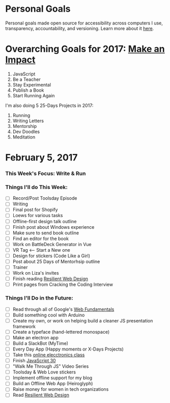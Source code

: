 Personal Goals
==============

Personal goals made open source for accessibility across computers I use, transparency, accountability, and versioning. Learn more about it [here](http://una.im/personal-goals-guide).

# Overarching Goals for 2017: [Make an Impact](http://una.im/2016-review/)
1. JavaScript
2. Be a Teacher
3. Stay Experimental
4. Publish a Book
5. Start Running Again

I'm also doing 5 25-Days Projects in 2017:

1. Running
2. Writing Letters
3. Mentorship
4. Dev Doodles
5. Meditation

# February 5, 2017

### This Week's Focus: Write & Run

### Things I'll do This Week:

- [ ] Record/Post Toolsday Episode
- [ ] Writing
- [ ] Final post for Shopify
- [ ] Loews for various tasks
- [ ] Offline-first design talk outline
- [ ] Finish post about Windows experience
- [ ] Make sure to send book outline
- [ ] Find an editor for the book
- [ ] Work on BattleDeck Generator in Vue
- [ ] VR Tag <-- Start a New one
- [ ] Design for stickers (Code Like a Girl)
- [ ] Post about 25 Days of Mentorhsip outline
- [ ] Trainer
- [ ] Work on Liza's invites
- [ ] Finish reading [Resilient Web Design](https://resilientwebdesign.com/)
- [ ] Print pages from Cracking the Coding Interview

### Things I'll Do in the Future:

- [ ] Read through all of Google's [Web Fundamentals](https://developers.google.com/web/fundamentals/)
- [ ] Build something cool with Arduino
- [ ] Create my own, or work on helping build a cleaner JS presentation framework
- [ ] Create a typeface (hand-lettered monospace)
- [ ] Make an electron app
- [ ] Build a SlackBot (MyTime)
- [ ] Every Day App (Happy moments or X-Days Projects)
- [ ] Take this [online elecctronics class](http://www.instructables.com/class/Electronics-Class/)
- [ ] Finish [JavaScript 30](https://javascript30.com/)
- [ ] "Walk Me Through JS" Video Series
- [ ] Toolsday & Web Love stickers
- [ ] Implement offline support for my blog
- [ ] Build an Offline Web App (Heiroglyph)
- [ ] Raise money for women in tech organizations
- [ ] Read [Resilient Web Design](https://resilientwebdesign.com/)

